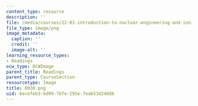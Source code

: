 ```yaml
---
content_type: resource
description: ''
file: /media/courses/22-01-introduction-to-nuclear-engineering-and-ionizing-radiation-fall-2016/6ecefeb3bd997bfe295e7ea653d24686_0930.png
file_type: image/png
image_metadata:
  caption: ''
  credit: ''
  image-alt: ''
learning_resource_types:
- Readings
ocw_type: OCWImage
parent_title: Readings
parent_type: CourseSection
resourcetype: Image
title: 0930.png
uid: 6ecefeb3-bd99-7bfe-295e-7ea653d24686
---
```

